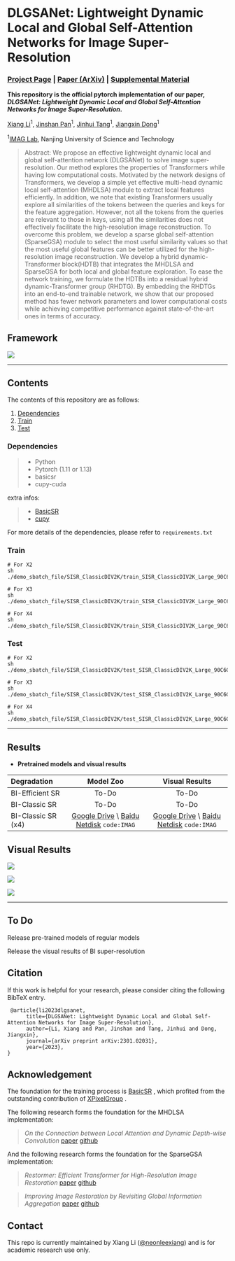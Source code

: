# DLGSANet: Lightweight Dynamic Local and Global Self-Attention Networks for Image Super-Resolution

### [Project Page](https://neonleexiang.github.io/DLGSANet/) | [Paper (ArXiv)](https://arxiv.org/abs/2301.02031) | [Supplemental Material]()

**This repository is the official pytorch implementation of our paper, *DLGSANet: Lightweight Dynamic Local and Global Self-Attention Networks for Image Super-Resolution*.**

[Xiang Li](https://imag-njust.net/)<sup>1</sup>,
[Jinshan Pan](https://jspan.github.io/)<sup>1</sup>,
[Jinhui Tang](https://imag-njust.net/jinhui-tang/)<sup>1</sup>,
[Jiangxin Dong](https://imag-njust.net/jiangxin-dong/)<sup>1</sup> <br>

<sup>1</sup>[IMAG Lab](https://imag-njust.net/), Nanjing University of Science and Technology

> Abstract: We propose an effective lightweight dynamic local and global self-attention network (DLGSANet) to solve image super-resolution. Our method explores the properties of Transformers while having low computational costs. Motivated by the network designs of Transformers, we develop a simple yet effective multi-head dynamic local self-attention (MHDLSA) module to extract local features efficiently. In addition, we note that existing Transformers usually explore all similarities of the tokens between the queries and keys for the feature aggregation. However, not all the tokens from the queries are relevant to those in keys, using all the similarities does not effectively facilitate the high-resolution image reconstruction. To overcome this problem, we develop a sparse global self-attention (SparseGSA) module to select the most useful similarity values so that the most useful global features can be better utilized for the high-resolution image reconstruction. We develop a hybrid dynamic-Transformer block(HDTB) that integrates the MHDLSA and SparseGSA for both local and global feature exploration. To ease the network training, we formulate the HDTBs into a residual hybrid dynamic-Transformer group (RHDTG). By embedding the RHDTGs into an end-to-end trainable network, we show that our proposed method has fewer network parameters and lower computational costs while achieving competitive performance against state-of-the-art ones in terms of accuracy.

## Framework

![](./docs/media/dlgsanet_png.png)


---
## Contents

The contents of this repository are as follows:

1. [Dependencies](#Dependencies)
2. [Train](#Train)
3. [Test](#Test)

### Dependencies

> - Python
> - Pytorch (1.11 or 1.13)
> - basicsr
> - cupy-cuda

extra infos: 
> - [BasicSR](https://github.com/XPixelGroup/BasicSR)
> - [cupy](https://github.com/cupy/cupy)

For more details of the dependencies, please refer to `requirements.txt`

### Train

```
# For X2
sh ./demo_sbatch_file/SISR_ClassicDIV2K/train_SISR_ClassicDIV2K_Large_90C6G4B_DLGSANet_SRx2_scratch_img_size_48_lr5e_4.sh

# For X3
sh ./demo_sbatch_file/SISR_ClassicDIV2K/train_SISR_ClassicDIV2K_Large_90C6G4B_DLGSANet_SRx3_scratch_img_size_48_lr5e_4.sh

# For X4
sh ./demo_sbatch_file/SISR_ClassicDIV2K/train_SISR_ClassicDIV2K_Large_90C6G4B_DLGSANet_SRx4_scratch_img_size_48_lr5e_4.sh
```

### Test

```
# For X2
sh ./demo_sbatch_file/SISR_ClassicDIV2K/test_SISR_ClassicDIV2K_Large_90C6G4B_DLGSANet_SRx2_scratch_img_size_48_lr5e_4.sh

# For X3
sh ./demo_sbatch_file/SISR_ClassicDIV2K/test_SISR_ClassicDIV2K_Large_90C6G4B_DLGSANet_SRx3_scratch_img_size_48_lr5e_4.sh

# For X4
sh ./demo_sbatch_file/SISR_ClassicDIV2K/test_SISR_ClassicDIV2K_Large_90C6G4B_DLGSANet_SRx4_scratch_img_size_48_lr5e_4.sh

```

---

## Results

- **Pretrained models and visual results**

| Degradation |                                                                                         Model Zoo                                                                                          |                                                                                         Visual Results                                                                                          | 
| :----- |:------------------------------------------------------------------------------------------------------------------------------------------------------------------------------------------:|:-----------------------------------------------------------------------------------------------------------------------------------------------------------------------------------------------:|
| BI-Efficient SR |                                                                                           To-Do                                                                                            |                                                                                              To-Do                                                                                              |
| BI-Classic SR |                                                                                           To-Do                                                                                            |                                                                                              To-Do                                                                                              |
| BI-Classic SR (x4) | [Google Drive](https://drive.google.com/drive/folders/1kqjoO7IEi7QmaOSEH37xKjRA_LcmL2eU?usp=sharing) \ [Baidu Netdisk](https://pan.baidu.com/s/1PyArsdTVpQd8cK2UV65bxg?pwd=IMAG) `code:IMAG` | [Google Drive](https://drive.google.com/drive/folders/1dMiwuD4hyvz_E5R1Al848qQmIICAM3Os?usp=share_link) \ [Baidu Netdisk](https://pan.baidu.com/s/1G_3mUUxImKScjVpDuDQnfg?pwd=IMAG) `code:IMAG` |



## Visual Results

![](./docs/media/img044_imgsli.png)

![](./docs/media/img073_imgsli.png)

![](./docs/media/img095_imgsli.png)


---


## To Do

Release pre-trained models of regular models

Release the visual results of BI super-resolution


## Citation
If this work is helpful for your research, please consider citing the following BibTeX entry.
```
 @article{li2023dlgsanet,
      title={DLGSANet: Lightweight Dynamic Local and Global Self-Attention Networks for Image Super-Resolution}, 
      author={Li, Xiang and Pan, Jinshan and Tang, Jinhui and Dong, Jiangxin},
      journal={arXiv preprint arXiv:2301.02031},
      year={2023},
}
```

## Acknowledgement

The foundation for the training process is [BasicSR](https://github.com/XPixelGroup/BasicSR) , which profited from the outstanding contribution of [XPixelGroup](https://github.com/XPixelGroup) .

The following research forms the foundation for the MHDLSA implementation:

> _On the Connection between Local Attention and Dynamic Depth-wise Convolution_ [paper](https://arxiv.org/abs/2106.04263) [github](https://github.com/Atten4Vis/DemystifyLocalViT)

And the following research forms the foundation for the SparseGSA implementation:

> _Restormer: Efficient Transformer for High-Resolution Image Restoration_ [paper](https://arxiv.org/abs/2111.09881) [github](https://github.com/swz30/Restormer)

> _Improving Image Restoration by Revisiting Global Information Aggregation_ [paper](https://arxiv.org/abs/2112.04491) [github](https://github.com/megvii-research/TLC)


## Contact

This repo is currently maintained by Xiang Li ([@neonleexiang](https://github.com/NeonLeexiang)) and is for academic research use only. 
